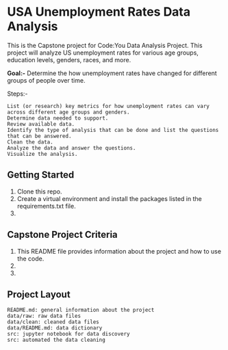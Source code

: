 # USA Unemployment Rates Data Analysis

This is the Capstone project  for Code:You Data Analysis Project. This project will analyze US unemployment rates for various age groups, education levels, genders, races, and more.

**Goal:-**
Determine the how unemployment rates have changed for different groups of people over time.

Steps:-

    List (or research) key metrics for how unemployment rates can vary across different age groups and genders.
    Determine data needed to support.
    Review available data.
    Identify the type of analysis that can be done and list the questions that can be answered.
    Clean the data.
    Analyze the data and answer the questions.
    Visualize the analysis.

## Getting Started

1. Clone this repo.
2. Create a virtual environment and install the packages listed in the requirements.txt file.
3. 

## Capstone Project Criteria

1. This README file provides information about the project and how to use the code.
2. 
3. 

## Project Layout

    README.md: general information about the project
    data/raw: raw data files
    data/clean: cleaned data files
    data/README.md: data dictionary
    src: jupyter notebook for data discovery
    src: automated the data cleaning